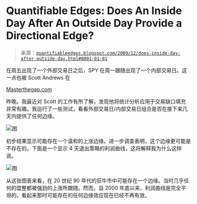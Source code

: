 <!--yml

类别：未分类

日期：2024-05-18 13:08:58

-->

# Quantifiable Edges: Does An Inside Day After An Outside Day Provide a Directional Edge?

> 来源：[`quantifiableedges.blogspot.com/2009/12/does-inside-day-after-outside-day.html#0001-01-01`](http://quantifiableedges.blogspot.com/2009/12/does-inside-day-after-outside-day.html#0001-01-01)

在周五出现了一个外部交易日之后，SPY 在周一跟随出现了一个内部交易日。这一点也被 Scott Andrews 在

[Masterthegap.com](http://www.masterthegap.com/)

昨晚。我最近对 Scott 的工作有所了解，发现他将统计分析应用于交易缺口填充非常有趣。我运行了一些测试，看看外部交易日/内部交易日组合是否在接下来几天内提供了任何边缘。

![图](https://blogger.googleusercontent.com/img/b/R29vZ2xl/AVvXsEhNKToHexloCnza-mo-c0Lz_1DdOGUZ3-TBx_hrnrxFoPlfR7Q4IoPLLY_pTX5c_EoMYJb58EuuIWLXoqAMp06qUl6pTM1753c37l6SB12vS-QX4Ipr6ITrD_03WClQIHNTxzd8f4u2ikYw/s1600-h/2009-12-8+png1.png)

初步结果显示可能存在一个温和的上涨边缘。进一步调查表明，这个边缘更可能是不存在的。下面是一个显示 4 天退出策略的利润曲线，这将解释我为什么这样说。

![图](https://blogger.googleusercontent.com/img/b/R29vZ2xl/AVvXsEjr1BsvgQnuouw-eGMNlmHiwnX8D2xQHtGf2fBfZf9EGMbDLW3iCisjJmQOsJx8d-ZXm3cqE7cy4NjYTohd5kxRUCfQwlsc_MA4xxMNd_cH15lPpQKoe5QfjpPK5p5fZlGbH9Joqjsft912/s1600-h/2009-12-8+png2.png)

从这张图表来看，在 20 世纪 90 年代的狂牛市中可能存在一个边缘。当时几乎任何的盘整都被强劲的上涨所跟随。然而，自 2000 年底以来，利润曲线是完全平坦的。看起来那时可能存在的任何边缘效应现在已经不再有效。
